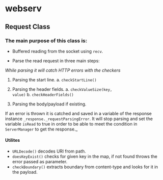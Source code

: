 # webserv
## Request Class
### The main purpose of this class is:
- Buffered reading from the socket using `recv`.

- Parse the read request in three main steps:

_While parsing it will catch HTTP errors with the checkers_

1. Parsing the start line.
    a. <code>checkStartLine()</code> 

2. Parsing the header fields.
    a. <code>checkValueSize(key, value)</code>
    b. <code>checkHeaderFields()</code>

3. Parsing the body/payload if existing.

If an error is thrown it is catched and saved in a variable of the response instance `_response._requestParsingError`. It will stop parsing and set the variable `isRead` to true in order to be able to meet the condition in `ServerManager` to get the response._

#### Utilites
- `URLDecode()` decodes URI from path.
- `doesKeyExist()` checks for given key in the map, if not found throws the error passed as parameter.
- `checkBoundary()` extracts boundary from content-type and looks for it in the payload.

